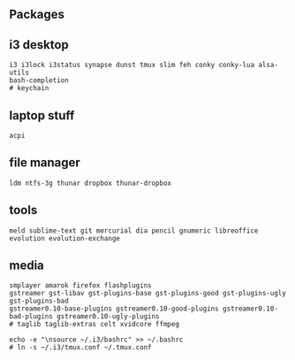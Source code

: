 
Packages
--------

## i3 desktop
    i3 i3lock i3status synapse dunst tmux slim feh conky conky-lua alsa-utils
    bash-completion
    # keychain

## laptop stuff
    acpi

## file manager
    ldm ntfs-3g thunar dropbox thunar-dropbox

## tools
    meld sublime-text git mercurial dia pencil gnumeric libreoffice
    evolution evolution-exchange

## media
    smplayer amarok firefox flashplugins
    gstreamer gst-libav gst-plugins-base gst-plugins-good gst-plugins-ugly gst-plugins-bad
    gstreamer0.10-base-plugins gstreamer0.10-good-plugins gstreamer0.10-bad-plugins gstreamer0.10-ugly-plugins
    # taglib taglib-extras celt xvidcore ffmpeg

```
echo -e "\nsource ~/.i3/bashrc" >> ~/.bashrc
# ln -s ~/.i3/tmux.conf ~/.tmux.conf
```
